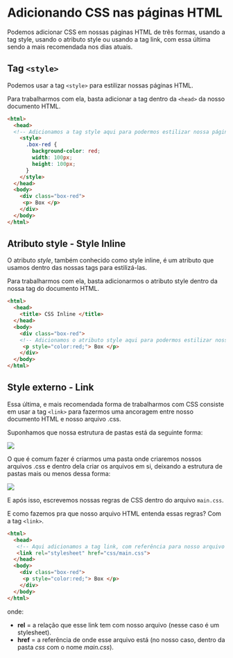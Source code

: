 # Adicionando CSS nas páginas HTML

Podemos adicionar CSS em nossas páginas HTML de três formas, usando a tag style, usando o atributo style ou usando a tag link, com essa última sendo a mais recomendada nos dias atuais.

## Tag `<style>`

Podemos usar a tag `<style>` para estilizar nossas páginas HTML.

Para trabalharmos com ela, basta adicionar a tag dentro da `<head>` da nosso documento HTML.


```html
<html>
  <head>
  <!-- Adicionamos a tag style aqui para podermos estilizar nossa página -->
    <style>
      .box-red {
        background-color: red;
        width: 100px;
        height: 100px;
      }
    </style>
  </head>
  <body>
    <div class="box-red">
     <p> Box </p>
    </div>
  </body>
</html>
```

## Atributo style - Style Inline

O atributo _style_, também conhecido como style inline, é um atributo que usamos dentro das nossas tags para estilizá-las.

Para trabalharmos com ela, basta adicionarmos o atributo style dentro da nossa tag do documento HTML.

```html
<html>
  <head>
    <title> CSS Inline </title>
  </head>
  <body>
    <div class="box-red">
    <!-- Adicionamos o atributo style aqui para podermos estilizar nossa tag -->
     <p style="color:red;"> Box </p>
    </div>
  </body>
</html>
```

## Style externo - Link

Essa última, e mais recomendada forma de trabalharmos com CSS consiste em usar a tag `<link>` para fazermos uma ancoragem entre nosso documento HTML e nosso arquivo .css.

Suponhamos que nossa estrutura de pastas está da seguinte forma:

![](../img/Introducao/projeto-1.png)

O que é comum fazer é criarmos uma pasta onde criaremos nossos arquivos .css e dentro dela criar os arquivos em si, deixando a estrutura de pastas mais ou menos dessa forma:

![](../img/Introducao/projeto-2.png)

E após isso, escrevemos nossas regras de CSS dentro do arquivo `main.css`.

E como fazemos pra que nosso arquivo HTML entenda essas regras? Com a tag `<link>`.

```html
<html>
  <head>
   <!-- Aqui adicionamos a tag link, com referência para nosso arquivo CSS -->
   <link rel="stylesheet" href="css/main.css">
  </head>
  <body>
    <div class="box-red">
     <p style="color:red;"> Box </p>
    </div>
  </body>
</html>
```
onde:
- __rel__ = a relação que esse link tem com nosso arquivo (nesse caso é um stylesheet).
- __href__ = a referência de onde esse arquivo está (no nosso caso, dentro da pasta _css_ com o nome _main.css_).

